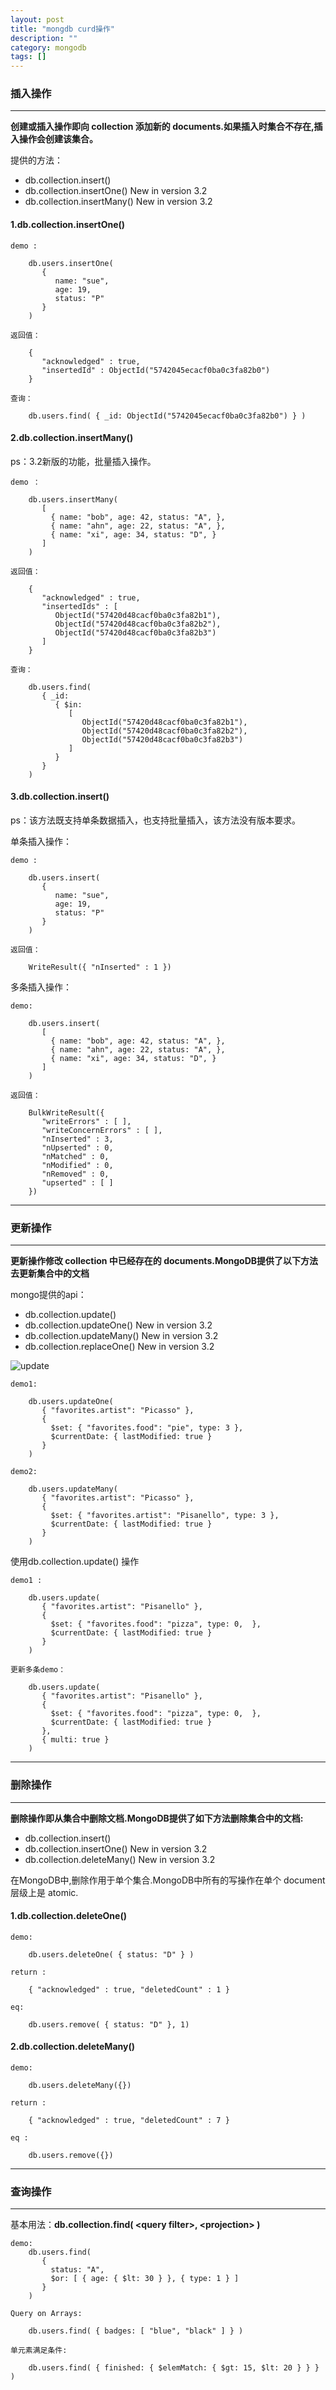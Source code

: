 ```yaml
---
layout: post
title: "mongdb curd操作"
description: ""
category: mongodb
tags: []
---
```


### 插入操作

---
**创建或插入操作即向 collection 添加新的 documents.如果插入时集合不存在,插入操作会创建该集合。**

提供的方法：

* db.collection.insert()
* db.collection.insertOne()     New in version 3.2
* db.collection.insertMany()    New in version 3.2


#### 1.db.collection.insertOne()

```
demo :

    db.users.insertOne(
       {
          name: "sue",
          age: 19,
          status: "P"
       }
    )

返回值：

    {
       "acknowledged" : true,
       "insertedId" : ObjectId("5742045ecacf0ba0c3fa82b0")
    }

查询：

    db.users.find( { _id: ObjectId("5742045ecacf0ba0c3fa82b0") } )

```

#### 2.db.collection.insertMany()

ps：3.2新版的功能，批量插入操作。

```
demo ：

    db.users.insertMany(
       [
         { name: "bob", age: 42, status: "A", },
         { name: "ahn", age: 22, status: "A", },
         { name: "xi", age: 34, status: "D", }
       ]
    )

返回值：

    {
       "acknowledged" : true,
       "insertedIds" : [
          ObjectId("57420d48cacf0ba0c3fa82b1"),
          ObjectId("57420d48cacf0ba0c3fa82b2"),
          ObjectId("57420d48cacf0ba0c3fa82b3")
       ]
    }

查询：

    db.users.find(
       { _id:
          { $in:
             [
                ObjectId("57420d48cacf0ba0c3fa82b1"),
                ObjectId("57420d48cacf0ba0c3fa82b2"),
                ObjectId("57420d48cacf0ba0c3fa82b3")
             ]
          }
       }
    )
```

#### 3.db.collection.insert()

ps：该方法既支持单条数据插入，也支持批量插入，该方法没有版本要求。

单条插入操作：

```
demo :

    db.users.insert(
       {
          name: "sue",
          age: 19,
          status: "P"
       }
    )

返回值：

    WriteResult({ "nInserted" : 1 })
```
多条插入操作：

```
demo:

    db.users.insert(
       [
         { name: "bob", age: 42, status: "A", },
         { name: "ahn", age: 22, status: "A", },
         { name: "xi", age: 34, status: "D", }
       ]
    )

返回值：

    BulkWriteResult({
       "writeErrors" : [ ],
       "writeConcernErrors" : [ ],
       "nInserted" : 3,
       "nUpserted" : 0,
       "nMatched" : 0,
       "nModified" : 0,
       "nRemoved" : 0,
       "upserted" : [ ]
    })
```
---

### 更新操作

---
**更新操作修改 collection 中已经存在的 documents.MongoDB提供了以下方法去更新集合中的文档**

mongo提供的api：

* db.collection.update()
* db.collection.updateOne()  New in version 3.2
* db.collection.updateMany() New in version 3.2
* db.collection.replaceOne() New in version 3.2

<div class="row">
    <div class="col-md-4 col-sm-6 col-xs-12">
        <img src="{{BASE_PATH}}/assets/imgs/20160802150521.png" alt="update" />
    </div>
</div>

```
demo1:

    db.users.updateOne(
       { "favorites.artist": "Picasso" },
       {
         $set: { "favorites.food": "pie", type: 3 },
         $currentDate: { lastModified: true }
       }
    )

demo2:

    db.users.updateMany(
       { "favorites.artist": "Picasso" },
       {
         $set: { "favorites.artist": "Pisanello", type: 3 },
         $currentDate: { lastModified: true }
       }
    )
```
使用db.collection.update() 操作

```
demo1 :

    db.users.update(
       { "favorites.artist": "Pisanello" },
       {
         $set: { "favorites.food": "pizza", type: 0,  },
         $currentDate: { lastModified: true }
       }
    )

更新多条demo：

    db.users.update(
       { "favorites.artist": "Pisanello" },
       {
         $set: { "favorites.food": "pizza", type: 0,  },
         $currentDate: { lastModified: true }
       },
       { multi: true }
    )
```
---

### 删除操作

---

**删除操作即从集合中删除文档.MongoDB提供了如下方法删除集合中的文档:**

* db.collection.insert()
* db.collection.insertOne() New in version 3.2
* db.collection.deleteMany() New in version 3.2

在MongoDB中,删除作用于单个集合.MongoDB中所有的写操作在单个 document 层级上是 atomic.

#### 1.db.collection.deleteOne()

```
demo:
    
    db.users.deleteOne( { status: "D" } )

return :
    
    { "acknowledged" : true, "deletedCount" : 1 }

eq:

    db.users.remove( { status: "D" }, 1)

```

#### 2.db.collection.deleteMany()

```
demo:

    db.users.deleteMany({})

return :

    { "acknowledged" : true, "deletedCount" : 7 }

eq :

    db.users.remove({})

```
---

### 查询操作

---

基本用法：**db.collection.find( \<query filter\>, \<projection\> )**

```
demo:
    db.users.find(
       {
         status: "A",
         $or: [ { age: { $lt: 30 } }, { type: 1 } ]
       }
    )

Query on Arrays:

    db.users.find( { badges: [ "blue", "black" ] } )

单元素满足条件:

    db.users.find( { finished: { $elemMatch: { $gt: 15, $lt: 20 } } } )

```

